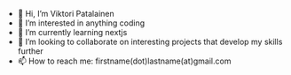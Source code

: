 - 👋 Hi, I’m Viktori Patalainen
- 👀 I’m interested in anything coding
- 🌱 I’m currently learning nextjs
- 💞️ I’m looking to collaborate on interesting projects that develop my skills further
- 📫 How to reach me: firstname(dot)lastname(at)gmail.com

<!---
Viktorip/Viktorip is a ✨ special ✨ repository because its `README.md` (this file) appears on your GitHub profile.
You can click the Preview link to take a look at your changes.
--->
